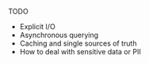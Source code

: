 TODO

- Explicit I/O
- Asynchronous querying
- Caching and single sources of truth
- How to deal with sensitive data or PII
